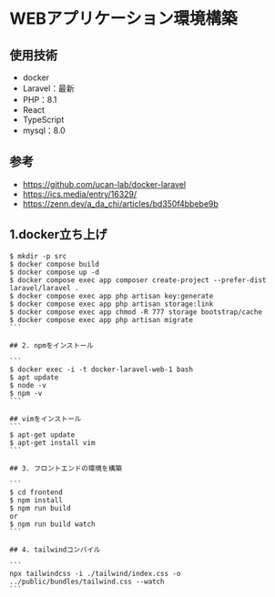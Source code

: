 # WEBアプリケーション環境構築

## 使用技術

- docker
- Laravel：最新
- PHP：8.1
- React
- TypeScript
- mysql：8.0

## 参考

- https://github.com/ucan-lab/docker-laravel
- https://ics.media/entry/16329/
- https://zenn.dev/a_da_chi/articles/bd350f4bbebe9b

## 1.docker立ち上げ

````
$ mkdir -p src
$ docker compose build
$ docker compose up -d
$ docker compose exec app composer create-project --prefer-dist laravel/laravel .
$ docker compose exec app php artisan key:generate
$ docker compose exec app php artisan storage:link
$ docker compose exec app chmod -R 777 storage bootstrap/cache
$ docker compose exec app php artisan migrate
```

## 2. npmをインストール

```
$ docker exec -i -t docker-laravel-web-1 bash
$ apt update
$ node -v
$ npm -v
```

## vimをインストール
```
$ apt-get update
$ apt-get install vim
```

## 3. フロントエンドの環境を構築

```
$ cd frontend
$ npm install
$ npm run build 
or
$ npm run build watch
```

## 4. tailwindコンパイル

```
npx tailwindcss -i ./tailwind/index.css -o ../public/bundles/tailwind.css --watch
```
